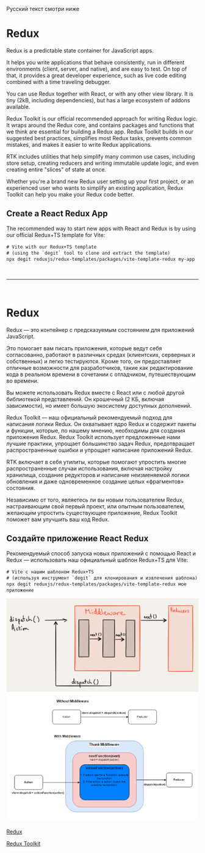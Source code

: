 Русский текст смотри ниже

# Redux

Redux is a predictable state container for JavaScript apps.

It helps you write applications that behave consistently, run in different environments (client, server, and native), and are easy to test. On top of that, it provides a great developer experience, such as live code editing combined with a time traveling debugger.

You can use Redux together with React, or with any other view library. It is tiny (2kB, including dependencies), but has a large ecosystem of addons available.

Redux Toolkit is our official recommended approach for writing Redux logic. It wraps around the Redux core, and contains packages and functions that we think are essential for building a Redux app. Redux Toolkit builds in our suggested best practices, simplifies most Redux tasks, prevents common mistakes, and makes it easier to write Redux applications.

RTK includes utilities that help simplify many common use cases, including store setup, creating reducers and writing immutable update logic, and even creating entire "slices" of state at once.

Whether you're a brand new Redux user setting up your first project, or an experienced user who wants to simplify an existing application, Redux Toolkit can help you make your Redux code better.

## Create a React Redux App

The recommended way to start new apps with React and Redux is by using our official Redux+TS template for Vite:

```
# Vite with our Redux+TS template
# (using the `degit` tool to clone and extract the template)
npx degit reduxjs/redux-templates/packages/vite-template-redux my-app
```

<br/><hr/><br/>

# Redux

Redux — это контейнер с предсказуемым состоянием для приложений JavaScript.

Это помогает вам писать приложения, которые ведут себя согласованно, работают в различных средах (клиентских, серверных и собственных) и легко тестируются. Кроме того, он предоставляет отличные возможности для разработчиков, такие как редактирование кода в реальном времени в сочетании с отладчиком, путешествующим во времени.

Вы можете использовать Redux вместе с React или с любой другой библиотекой представлений. Он крошечный (2 КБ, включая зависимости), но имеет большую экосистему доступных дополнений.

Redux Toolkit — наш официальный рекомендуемый подход для написания логики Redux. Он охватывает ядро Redux и содержит пакеты и функции, которые, по нашему мнению, необходимы для создания приложения Redux. Redux Toolkit использует предложенные нами лучшие практики, упрощает большинство задач Redux, предотвращает распространенные ошибки и упрощает написание приложений Redux.

RTK включает в себя утилиты, которые помогают упростить многие распространенные случаи использования, включая настройку хранилища, создание редукторов и написание неизменяемой логики обновления и даже одновременное создание целых «фрагментов» состояния.

Независимо от того, являетесь ли вы новым пользователем Redux, настраивающим свой первый проект, или опытным пользователем, желающим упростить существующее приложение, Redux Toolkit поможет вам улучшить ваш код Redux.

## Создайте приложение React Redux

Рекомендуемый способ запуска новых приложений с помощью React и Redux — использовать наш официальный шаблон Redux+TS для Vite:

```
# Vite с нашим шаблоном Redux+TS
# (используя инструмент `degit` для клонирования и извлечения шаблона)
npx degit reduxjs/redux-templates/packages/vite-template-redux мое приложение
```


<img src="https://github.com/ait-tr/cohort34.1/blob/main/front_end/lesson_36/reduxMiddleware.png?raw=true" alt="middleware"/>

<img src="https://github.com/ait-tr/cohort34.1/blob/main/front_end/lesson_36/reduxWithMiddleware.png?raw=true" alt="middleware"/>

<a href="https://redux.js.org/" target="_blank">Redux</a>

<a href="https://redux-toolkit.js.org/" target="_blank">Redux Toolkit</a>